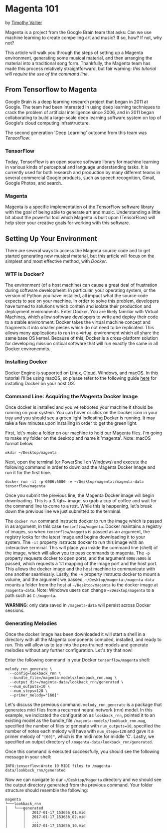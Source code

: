 # Magenta 101
by [Timothy Vallier](http://www.timothyvallier.com/)

Magenta is a project from the Google Brain team that asks: Can we use machine learning to create compelling art and music? If so, how? If not, why not?  

This article will walk you through the steps of setting up a Magenta environment, generating some musical material, and then arranging the material into a traditional song form. Thankfully, the Magenta team has made this process relatively straightforward, but fair warning: _this tutorial will require the use of the command line_.  

## From Tensorflow to Magenta

Google Brain is a deep learning research project that began in 2011 at Google. The team had been interested in using deep learning techniques to crack the problem of artificial intelligence since 2006, and in 2011 began collaborating to build a large-scale deep learning software system on top of Google's cloud computing infrastructure.  

The second generation 'Deep Learning' outcome from this team was _TensorFlow_.  

### TensorFlow

Today, TensorFlow is an open source software library for machine learning in various kinds of perceptual and language understanding tasks. It is currently used for both research and production by many different teams in several commercial Google products, such as speech recognition, Gmail, Google Photos, and search.

### Magenta 

Magenta is a specific implementation of the TensorFlow software library with the goal of being able to generate art and music. Understanding a little bit about the powerful tool which Magenta is built upon (TensorFlow) will help steer your creative goals for working with this software.

## Setting Up Your Environment  

There are several ways to access the Magenta source code and to get started generating new musical material, but this article will focus on the simplest and most effective method, with _Docker_.

### WTF is Docker? 

The environment (of a host machine) can cause a great deal of frustration during software development. In particular, your operating system, or the version of Python you have installed, all impact what the source code expects to see on your machine. In order to solve this problem, developers have turned to solutions which contain and isolate their production and deployment environments. Enter Docker. You are likely familiar with Virtual Machines, which allow software developers to write and deploy their code to a stable environment. Docker takes the virtual machine concept and fragments it into smaller pieces which do not need to be replicated. This allows many applications to run in a virtual environment which all share the same base OS kernel. Because of this, Docker is a cross-platform solution for developing mission critical software that will run exactly the same in all Docker environemnts.  

### Installing Docker 

Docker Engine is supported on Linux, Cloud, Windows, and macOS. In this tutorial I'll be using macOS, so please refer to the following guide [here](https://docs.docker.com/engine/installation/) for installing Docker on your host OS.  

### Command Line: Acquiring the Magenta Docker Image

Once docker is installed and you've rebooted your machine it should be running on your system. You can hover or click on the Docker icon in your tray and you should see a green light indicating Docker is running. It may take a few minutes upon installing in order to get the green light. 

First, let's make a folder on our machine to hold our Magenta files. I'm going to make my folder on the desktop and name it 'magenta'. Note: macOS format below.

```
mkdir ~/Desktop/magenta
```

Next, open the terminal (or PowerShell on Windows) and execute the following command in order to download the Magenta Docker Image and run it for the first time. 

```
docker run -it -p 6006:6006 -v ~/Desktop/magenta:/magenta-data tensorflow/magenta
```

Once you submit the previous line, the Magenta Docker image will begin downloading. This is a 3.7gb~ image, so grab a cup of coffee and wait for the command line to come to a rest. While this is happening, let's break down the previous line we just submitted to the terminal. 

The `docker run` command instructs docker to run the image which is passed in as argument, in this case `tensorflow/magenta`. Docker maintains a registry of images, so when `tensorflow/magenta` is passed as an argument, the registry looks for the latest image and begins downloading it to your system. The `-it` property instructs docker to run this image with an `i`nteractive `t`erminal. This will place you inside the command line (shell) of the image, which will allow you to pass commands to magenta. The `-p` property requests docker to open ports, and the argument `6006:6006` is passed, which requests a 1:1 mapping of the image port and the host port. This allows the docker image and the host machine to communicate with one another seamlessly. Lastly, the `-v` property instructs docker to mount a volume, and the argument we passed, `~/Desktop/magenta:/magenta-data` mounts a folder from the host at `~/Desktop/magenta` to the docker image at `/magenta-data`. Note: Windows users can change `~/Desktop/magenta` to a path such as `C:/magenta`.  

**WARNING**: only data saved in `/magenta-data` will persist across Docker
sessions.  

### Generating Melodies   

Once the docker image has been downloaded it will start a shell in a directory with all the Magenta components compiled, installed, and ready to run. This will allow us to tap into the pre-trained models and generate melodies without any further configuration. Let's try that now!

Enter the following command in your Docker `tensorflow/magenta` shell:  

```
melody_rnn_generate \
  --config=lookback_rnn \
  --bundle_file=/magenta-models/lookback_rnn.mag \
  --output_dir=/magenta-data/lookback_rnn/generated \
  --num_outputs=10 \
  --num_steps=128 \
  --primer_melody="[60]"
```

Let's discuss the previous command. `melody_rnn_generate` is a package that generates midi files from a recurrent neural network (rnn) model. In this example, we indicated the configuration as `lookback_rnn`, pointed it to an existing model as the bundle_file `/magenta-models/lookback_rnn.mag`, specified the number of files to generate with `num_outputs=10`, specified the number of notes each melody will have with `num_steps=128` and gave it a primer melody of `"[60]"`, which is the midi note for middle 'C'. Lastly, we specified an output directory of `/magenta-data/lookback_rnn/generated`. 

Once this command is executed successfully, you should see the following message in your shell:  

```
INFO:tensorflow:Wrote 10 MIDI files to /magenta-data/lookback_rnn/generated
```

Now we can navigate to our `~/Desktop/Magenta` directory and we should see the output directory generated from the previous command. Your folder structure should resemble the following:  

```
magenta
└───lookback_rnn
│   └───generated
│       │   2017-01-17_153656_01.mid
│       │   2017-01-17_153656_02.mid
│       │   ...
│       │   2017-01-17_153656_10.mid
```

